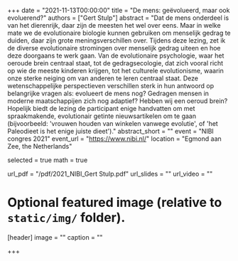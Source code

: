 +++
date = "2021-11-13T00:00:00"
title = "De mens: geëvolueerd, maar ook evoluerend?"
authors = ["Gert Stulp"]
abstract = "Dat de mens onderdeel is van het dierenrijk, daar zijn de meesten het wel over eens. Maar in welke mate we de evolutionaire biologie kunnen gebruiken om menselijk gedrag te duiden, daar zijn grote meningsverschillen over. Tijdens deze lezing, zet ik de diverse evolutionaire stromingen over menselijk gedrag uiteen en hoe deze doorgaans te werk gaan. Van de evolutionaire psychologie, waar het oeroude brein centraal staat, tot de gedragsecologie, dat zich vooral richt op wie de meeste kinderen krijgen, tot het culturele evolutionisme, waarin onze sterke neiging om van anderen te leren centraal staat. Deze wetenschappelijke perspectieven verschillen sterk in hun antwoord op belangrijke vragen als: evolueert de mens nog? Gedragen mensen in moderne maatschappijen zich nog adaptief? Hebben wij een oeroud brein? Hopelijk biedt de lezing de participant enige handvatten om met spraakmakende, evolutionair getinte nieuwsartikelen om te gaan (bijvoorbeeld: 'vrouwen houden van winkelen vanwege evolutie', of 'het Paleodieet is het enige juiste dieet')."
abstract_short = ""
event = "NIBI congres 2021"
event_url = "https://www.nibi.nl/"
location = "Egmond aan Zee, the Netherlands"

selected = true
math = true

url_pdf = "/pdf/2021_NIBI_Gert Stulp.pdf"
url_slides = ""
url_video = ""


# Optional featured image (relative to `static/img/` folder).
[header]
image = ""
caption = ""

+++
